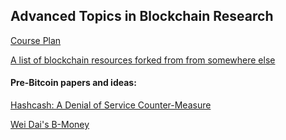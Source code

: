 ## Advanced Topics in Blockchain Research  
  
[Course Plan](https://github.com/noonespecial009/advanced_topics_in_blockchain_research/blob/master/course-plan.md)
  
[A list of blockchain resources forked from from somewhere else](https://github.com/noonespecial009/Blockchain)  

#### Pre-Bitcoin papers and ideas:  

[Hashcash: A Denial of Service Counter-Measure](https://github.com/noonespecial009/advanced_topics_in_blockchain_research/blob/master/papers/pre-bitcoin/hashcash.pdf)

[Wei Dai's B-Money](https://github.com/noonespecial009/advanced_topics_in_blockchain_research/blob/master/papers/pre-bitcoin/wei_dai_bmoney.txt)


